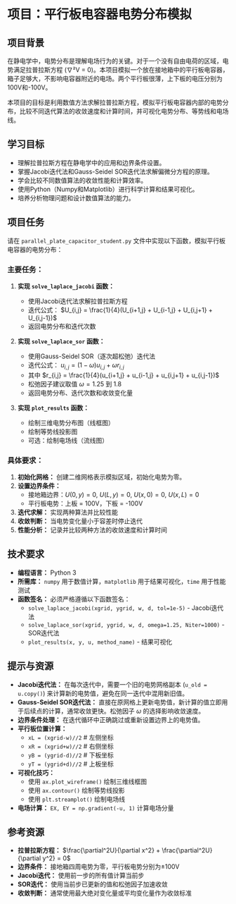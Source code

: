# 项目：平行板电容器电势分布模拟

## 项目背景

在静电学中，电势分布是理解电场行为的关键。对于一个没有自由电荷的区域，电势满足拉普拉斯方程 (∇²V = 0)。本项目模拟一个放在接地箱中的平行板电容器，箱子足够大，不影响电容器附近的电场。两个平行板很薄，上下板的电压分别为100V和-100V。

本项目的目标是利用数值方法求解拉普拉斯方程，模拟平行板电容器内部的电势分布，比较不同迭代算法的收敛速度和计算时间，并可视化电势分布、等势线和电场线。

## 学习目标

*   理解拉普拉斯方程在静电学中的应用和边界条件设置。
*   掌握Jacobi迭代法和Gauss-Seidel SOR迭代法求解偏微分方程的原理。
*   学会比较不同数值算法的收敛性能和计算效率。
*   使用Python（Numpy和Matplotlib）进行科学计算和结果可视化。
*   培养分析物理问题和设计数值算法的能力。

## 项目任务

请在 `parallel_plate_capacitor_student.py` 文件中实现以下函数，模拟平行板电容器的电势分布：

### 主要任务：

1.  **实现 `solve_laplace_jacobi` 函数：**
    *   使用Jacobi迭代法求解拉普拉斯方程
    *   迭代公式： $U_{i,j} = \frac{1}{4}(U_{i+1,j} + U_{i-1,j} + U_{i,j+1} + U_{i,j-1})$
    *   返回电势分布和迭代次数

2.  **实现 `solve_laplace_sor` 函数：**
    *   使用Gauss-Seidel SOR（逐次超松弛）迭代法
    *   迭代公式： $u_{i,j} = (1-\omega)u_{i,j} + \omega r_{i,j}$
    *   其中 $r_{i,j} = \frac{1}{4}(u_{i+1,j} + u_{i-1,j} + u_{i,j+1} + u_{i,j-1})$
    *   松弛因子建议取值 $\omega = 1.25$ 到 $1.8$
    *   返回电势分布、迭代次数和收敛变化量

3.  **实现 `plot_results` 函数：**
    *   绘制三维电势分布图（线框图）
    *   绘制等势线投影图
    *   可选：绘制电场线（流线图）

### 具体要求：

1.  **初始化网格：** 创建二维网格表示模拟区域，初始化电势为零。
2.  **设置边界条件：**
    *   接地箱边界：$U(0, y) = 0$, $U(L, y) = 0$, $U(x, 0) = 0$, $U(x, L) = 0$
    *   平行板电势：上板 = 100V，下板 = -100V
3.  **迭代求解：** 实现两种算法并比较性能
4.  **收敛判断：** 当电势变化量小于容差时停止迭代
5.  **性能分析：** 记录并比较两种方法的收敛速度和计算时间

## 技术要求

*   **编程语言：** Python 3
*   **所需库：** `numpy` 用于数值计算，`matplotlib` 用于结果可视化，`time` 用于性能测试
*   **函数签名：** 必须严格遵循以下函数签名：
    *   `solve_laplace_jacobi(xgrid, ygrid, w, d, tol=1e-5)` - Jacobi迭代法
    *   `solve_laplace_sor(xgrid, ygrid, w, d, omega=1.25, Niter=1000)` - SOR迭代法
    *   `plot_results(x, y, u, method_name)` - 结果可视化

## 提示与资源

*   **Jacobi迭代法：** 在每次迭代中，需要一个旧的电势网格副本 (`u_old = u.copy()`) 来计算新的电势值，避免在同一迭代中混用新旧值。
*   **Gauss-Seidel SOR迭代法：** 直接在原网格上更新电势值，新计算的值立即用于后续点的计算，通常收敛更快。松弛因子 $\omega$ 的选择影响收敛速度。
*   **边界条件处理：** 在迭代循环中正确跳过或重新设置边界上的电势值。
*   **平行板位置计算：** 
    *   `xL = (xgrid-w)//2`  # 左侧坐标
    *   `xR = (xgrid+w)//2`  # 右侧坐标  
    *   `yB = (ygrid-d)//2`  # 下板坐标
    *   `yT = (ygrid+d)//2`  # 上板坐标
*   **可视化技巧：**
    *   使用 `ax.plot_wireframe()` 绘制三维线框图
    *   使用 `ax.contour()` 绘制等势线投影
    *   使用 `plt.streamplot()` 绘制电场线
*   **电场计算：** `EX, EY = np.gradient(-u, 1)` 计算电场分量

## 参考资源

*   **拉普拉斯方程：** $\frac{\partial^2U}{\partial x^2} + \frac{\partial^2U}{\partial y^2} = 0$
*   **边界条件：** 接地箱四周电势为零，平行板电势分别为±100V
*   **Jacobi迭代：** 使用前一步的所有值计算当前步
*   **SOR迭代：** 使用当前步已更新的值和松弛因子加速收敛
*   **收敛判断：** 通常使用最大绝对变化量或平均变化量作为收敛标准
